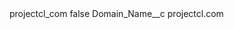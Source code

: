 <?xml version="1.0" encoding="UTF-8"?>
<CustomMetadata xmlns="http://soap.sforce.com/2006/04/metadata" xmlns:xsi="http://www.w3.org/2001/XMLSchema-instance" xmlns:xsd="http://www.w3.org/2001/XMLSchema">
    <label>projectcl_com</label>
    <protected>false</protected>
    <values>
        <field>Domain_Name__c</field>
        <value xsi:type="xsd:string">projectcl.com</value>
    </values>
</CustomMetadata>
